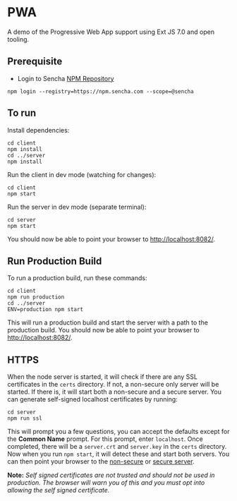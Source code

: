 # PWA

A demo of the Progressive Web App support using Ext JS 7.0 and open tooling.

## Prerequisite
- Login to Sencha [NPM Repository](http://docs.sencha.com/extjs/7.0.0/guides/getting_started/open_tooling.html#getting_started-_-open_tooling_-_step_2__login_to_the_npm_repository)

`npm login --registry=https://npm.sencha.com --scope=@sencha`

## To run

Install dependencies:

    cd client
    npm install
    cd ../server
    npm install

Run the client in dev mode (watching for changes):

    cd client
    npm start

Run the server in dev mode (separate terminal):

    cd server
    npm start


You should now be able to point your browser to [http://localhost:8082/](http://localhost:8082/).

## Run Production Build

To run a production build, run these commands:

    cd client
    npm run production
    cd ../server
    ENV=production npm start

This will run a production build and start the server with a path to the production build.
You should now be able to point your browser to [http://localhost:8082/](http://localhost:8082/).

## HTTPS

When the node server is started, it will check if there are any SSL certificates in the `certs`
directory. If not, a non-secure only server will be started. If there is, it will start both
a non-secure and a secure server. You can generate self-signed localhost certificates by running:

    cd server
    npm run ssl

This will prompt you a few questions, you can accept the defaults except for the **Common Name**
prompt. For this prompt, enter `localhost`. Once completed, there will be a `server.crt` and
`server.key` in the `certs` directory. Now when you run `npm start`, it will detect these and
start both servers. You can then point your browser to the [non-secure](http://localhost:8082/)
or [secure server](https://localhost:8082/).

**Note:** *Self signed certificates are not trusted and should not be used in production. The
browser will warn you of this and you must opt into allowing the self signed certificate.*
